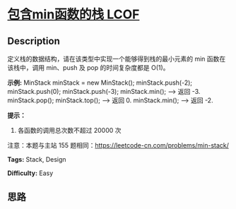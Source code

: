 # [包含min函数的栈 LCOF][title]

## Description

定义栈的数据结构，请在该类型中实现一个能够得到栈的最小元素的 min 函数在该栈中，调用 min、push 及 pop 的时间复杂度都是 O(1)。



**示例:**
            MinStack minStack = new MinStack();    minStack.push(-2);    minStack.push(0);    minStack.push(-3);    minStack.min();   --> 返回 -3.    minStack.pop();    minStack.top();      --> 返回 0.    minStack.min();   --> 返回 -2.    



**提示：**

  1. 各函数的调用总次数不超过 20000 次



注意：本题与主站 155 题相同：<https://leetcode-cn.com/problems/min-stack/>


**Tags:** Stack, Design

**Difficulty:** Easy

## 思路

[title]: https://leetcode-cn.com/problems/bao-han-minhan-shu-de-zhan-lcof
